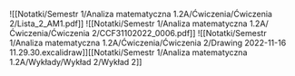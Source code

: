 ![[Notatki/Semestr 1/Analiza matematyczna 1.2A/Ćwiczenia/Ćwiczenia 2/Lista_2_AM1.pdf]]
![[Notatki/Semestr 1/Analiza matematyczna 1.2A/Ćwiczenia/Ćwiczenia 2/CCF31102022_0006.pdf]]
![[Notatki/Semestr 1/Analiza matematyczna 1.2A/Ćwiczenia/Ćwiczenia 2/Drawing 2022-11-16 11.29.30.excalidraw]][[Notatki/Semestr 1/Analiza matematyczna 1.2A/Wykłady/Wykład 2/Wykład 2]]